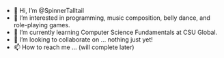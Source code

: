 - 👋 Hi, I’m @SpinnerTalltail
- 👀 I’m interested in programming, music composition, belly dance, and role-playing games.
- 🌱 I’m currently learning Computer Science Fundamentals at CSU Global.
- 💞️ I’m looking to collaborate on ... nothing just yet!
- 📫 How to reach me ... (will complete later)

<!---
SpinnerTalltail/SpinnerTalltail is a ✨ special ✨ repository because its `README.md` (this file) appears on your GitHub profile.
You can click the Preview link to take a look at your changes.
--->
